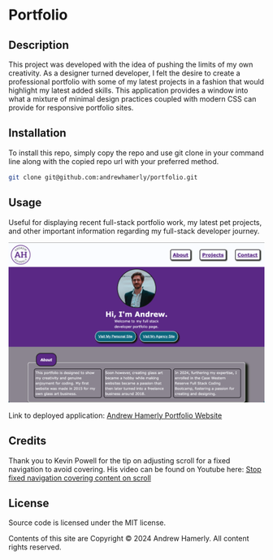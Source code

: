 # Portfolio

## Description

This project was developed with the idea of pushing the limits of my own creativity. As a designer turned developer, I felt the desire to create a professional portfolio with some of my latest projects in a fashion that would highlight my latest added skills. This application provides a window into what a mixture of minimal design practices coupled with modern CSS can provide for responsive portfolio sites.

## Installation

To install this repo, simply copy the repo and use git clone in your command line along with the copied repo url with your preferred method.

```bash
git clone git@github.com:andrewhamerly/portfolio.git
```

## Usage

Useful for displaying recent full-stack portfolio work, my latest pet projects, and other important information regarding my full-stack developer journey.

![Andrew Hamerly Portfolio Example Image](./assets/images/AH-portfolio-image.png)

Link to deployed application:
[Andrew Hamerly Portfolio Website](https://andrewhamerly.github.io/portfolio/)



## Credits

Thank you to Kevin Powell for the tip on adjusting scroll for a fixed navigation to avoid covering. His video can be found on Youtube here: [Stop fixed navigation covering content on scroll](https://www.youtube.com/watch?v=iGUSTyG-CYw)

## License

Source code is licensed under the MIT license.

Contents of this site are Copyright © 2024 Andrew Hamerly. All content rights reserved.
